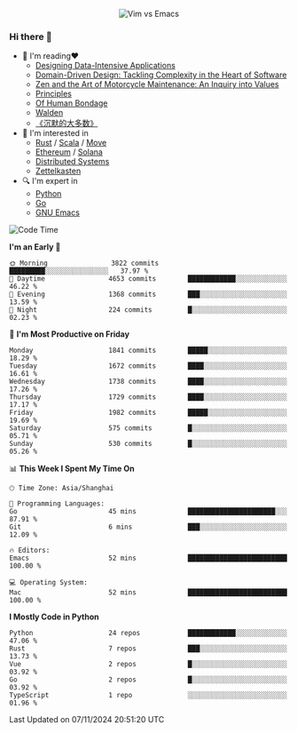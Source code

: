 <p align="center">
    <img src="https://gist.githubusercontent.com/coldnight/e696baffb094e71c96cb302118878eae/raw/40ea5053a6f66cc65f90f437e4173497da225958/banner.gif" alt="Vim vs Emacs" />
</p>

### Hi there 👋

- 📖 I'm reading❤️
    + [Designing Data-Intensive Applications](https://www.oreilly.com/library/view/designing-data-intensive-applications/9781491903063/)
    + [Domain-Driven Design: Tackling Complexity in the Heart of Software](https://www.dddcommunity.org/book/evans_2003/)
    + [Zen and the Art of Motorcycle Maintenance: An Inquiry into Values](https://en.wikipedia.org/wiki/Zen_and_the_Art_of_Motorcycle_Maintenance)
    + [Principles](https://www.principles.com/)
    + [Of Human Bondage](https://en.wikipedia.org/wiki/Of_Human_Bondage)
    + [Walden](https://en.wikipedia.org/wiki/Walden)
    + [《沉默的大多数》](https://en.wikipedia.org/wiki/Silent_majority)
- 🌱 I'm interested in
    + [Rust](https://www.rust-lang.org/) / [Scala](https://www.scala-lang.org/) / [Move](https://github.com/move-language/move/)
    + [Ethereum](https://ethereum.org/en/) / [Solana](https://solana.com/)
	+ [Distributed Systems](https://www.linuxzen.com/notes/topics/20200320174417_%E5%88%86%E5%B8%83%E5%BC%8F/)
	+ [Zettelkasten](https://www.linuxzen.com/notes/notes/20220120080920-slip_box/)
- 🔍 I'm expert in
    + [Python](https://www.python.org/)
    + [Go](https://go.dev/)
    + [GNU Emacs](https://www.gnu.org/software/emacs/)

<!--START_SECTION:waka-->
![Code Time](http://img.shields.io/badge/Code%20Time-3%2C159%20hrs%2053%20mins-blue)

**I'm an Early 🐤** 

```text
🌞 Morning                3822 commits        █████████░░░░░░░░░░░░░░░░   37.97 % 
🌆 Daytime                4653 commits        ████████████░░░░░░░░░░░░░   46.22 % 
🌃 Evening                1368 commits        ███░░░░░░░░░░░░░░░░░░░░░░   13.59 % 
🌙 Night                  224 commits         █░░░░░░░░░░░░░░░░░░░░░░░░   02.23 % 
```
📅 **I'm Most Productive on Friday** 

```text
Monday                   1841 commits        █████░░░░░░░░░░░░░░░░░░░░   18.29 % 
Tuesday                  1672 commits        ████░░░░░░░░░░░░░░░░░░░░░   16.61 % 
Wednesday                1738 commits        ████░░░░░░░░░░░░░░░░░░░░░   17.26 % 
Thursday                 1729 commits        ████░░░░░░░░░░░░░░░░░░░░░   17.17 % 
Friday                   1982 commits        █████░░░░░░░░░░░░░░░░░░░░   19.69 % 
Saturday                 575 commits         █░░░░░░░░░░░░░░░░░░░░░░░░   05.71 % 
Sunday                   530 commits         █░░░░░░░░░░░░░░░░░░░░░░░░   05.26 % 
```


📊 **This Week I Spent My Time On** 

```text
🕑︎ Time Zone: Asia/Shanghai

💬 Programming Languages: 
Go                       45 mins             ██████████████████████░░░   87.91 % 
Git                      6 mins              ███░░░░░░░░░░░░░░░░░░░░░░   12.09 % 

🔥 Editors: 
Emacs                    52 mins             █████████████████████████   100.00 % 

💻 Operating System: 
Mac                      52 mins             █████████████████████████   100.00 % 
```

**I Mostly Code in Python** 

```text
Python                   24 repos            ████████████░░░░░░░░░░░░░   47.06 % 
Rust                     7 repos             ███░░░░░░░░░░░░░░░░░░░░░░   13.73 % 
Vue                      2 repos             █░░░░░░░░░░░░░░░░░░░░░░░░   03.92 % 
Go                       2 repos             █░░░░░░░░░░░░░░░░░░░░░░░░   03.92 % 
TypeScript               1 repo              ░░░░░░░░░░░░░░░░░░░░░░░░░   01.96 % 
```




 Last Updated on 07/11/2024 20:51:20 UTC
<!--END_SECTION:waka-->
